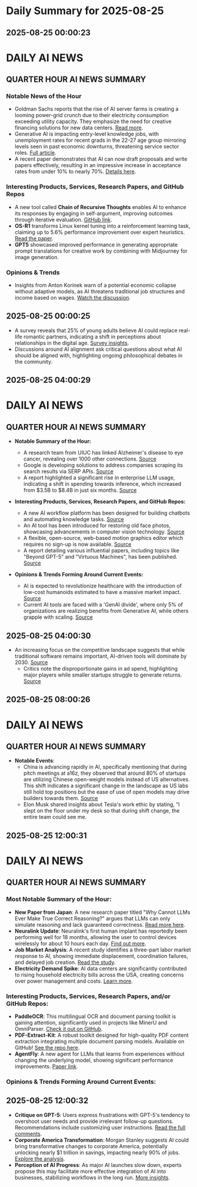 # Daily Summary for 2025-08-25

## 2025-08-25 00:00:23

# DAILY AI NEWS

## QUARTER HOUR AI NEWS SUMMARY

### Notable News of the Hour
- Goldman Sachs reports that the rise of AI server farms is creating a looming power-grid crunch due to their electricity consumption exceeding utility capacity. They emphasize the need for creative financing solutions for new data centers. [Read more](https://x.com/i/web/status/1959766081155088852).
- Generative AI is impacting entry-level knowledge jobs, with unemployment rates for recent grads in the 22-27 age group mirroring levels seen in past economic downturns, threatening service sector roles. [Full article](https://x.com/i/web/status/1959757844175257739).
- A recent paper demonstrates that AI can now draft proposals and write papers effectively, resulting in an impressive increase in acceptance rates from under 10% to nearly 70%. [Details here](https://x.com/i/web/status/1959736340494565610).
  
### Interesting Products, Services, Research Papers, and GitHub Repos
- A new tool called **Chain of Recursive Thoughts** enables AI to enhance its responses by engaging in self-argument, improving outcomes through iterative evaluation. [GitHub link](https://x.com/i/web/status/1959714726507905116).
- **OS-R1** transforms Linux kernel tuning into a reinforcement learning task, claiming up to 5.6% performance improvement over expert heuristics. [Read the paper](https://x.com/i/web/status/1959713070827049198).
- **GPT5** showcased improved performance in generating appropriate prompt translations for creative work by combining with Midjourney for image generation. 

### Opinions & Trends
- Insights from Anton Korinek warn of a potential economic collapse without adaptive models, as AI threatens traditional job structures and income based on wages. [Watch the discussion](https://x.com/i/web/status/1959730526555984104).

## 2025-08-25 00:00:25

- A survey reveals that 25% of young adults believe AI could replace real-life romantic partners, indicating a shift in perceptions about relationships in the digital age. [Survey insights](https://x.com/i/web/status/1959729523232063890).
- Discussions around AI alignment ask critical questions about what AI should be aligned with, highlighting ongoing philosophical debates in the community.

## 2025-08-25 04:00:29

# DAILY AI NEWS

## QUARTER HOUR AI NEWS SUMMARY

- **Notable Summary of the Hour:**  
  - A research team from UIUC has linked Alzheimer's disease to eye cancer, revealing over 1000 other connections. [Source](https://x.com/i/web/status/1959827679118823774)  
  - Google is developing solutions to address companies scraping its search results via SERP APIs. [Source](https://x.com/i/web/status/1959822138422198757)  
  - A report highlighted a significant rise in enterprise LLM usage, indicating a shift in spending towards inference, which increased from $3.5B to $8.4B in just six months. [Source](https://x.com/i/web/status/1959808528946016690)  

- **Interesting Products, Services, Research Papers, and GitHub Repos:**  
  - A new AI workflow platform has been designed for building chatbots and automating knowledge tasks. [Source](https://x.com/i/web/status/1959800121404669995)  
  - An AI tool has been introduced for restoring old face photos, showcasing advancements in computer vision technology. [Source](https://x.com/i/web/status/1959807731683995839)  
  - A flexible, open-source, web-based motion graphics editor which requires no sign-up is now available. [Source](https://x.com/i/web/status/1959815344295485482)  
  - A report detailing various influential papers, including topics like "Beyond GPT-5" and "Virtuous Machines", has been published. [Source](https://x.com/i/web/status/1959785899090407439)  

- **Opinions & Trends Forming Around Current Events:**  
  - AI is expected to revolutionize healthcare with the introduction of low-cost humanoids estimated to have a massive market impact. [Source](https://x.com/i/web/status/1959778468717326656)  
  - Current AI tools are faced with a 'GenAI divide', where only 5% of organizations are realizing benefits from Generative AI, while others grapple with scaling. [Source](https://x.com/i/web/status/1959771360848474437)

## 2025-08-25 04:00:30

- An increasing focus on the competitive landscape suggests that while traditional software remains important, AI-driven tools will dominate by 2030. [Source](https://x.com/i/web/status/1959783086922838503)  
  - Critics note the disproportionate gains in ad spend, highlighting major players while smaller startups struggle to generate returns. [Source](https://x.com/i/web/status/1959779338766676003)

## 2025-08-25 08:00:26

# DAILY AI NEWS

## QUARTER HOUR AI NEWS SUMMARY

- **Notable Events**:
  - China is advancing rapidly in AI, specifically mentioning that during pitch meetings at a16z, they observed that around 80% of startups are utilizing Chinese open-weight models instead of US alternatives. This shift indicates a significant change in the landscape as US labs still hold top positions but the ease of use of open models may drive builders towards them. [Source](https://x.com/i/web/status/1959887902969942434)
  - Elon Musk shared insights about Tesla's work ethic by stating, “I slept on the floor under my desk so that during shift change, the entire team could see me.

## 2025-08-25 12:00:31

# DAILY AI NEWS

## QUARTER HOUR AI NEWS SUMMARY 

### Most Notable Summary of the Hour:
- **New Paper from Japan**: A new research paper titled "Why Cannot LLMs Ever Make True Correct Reasoning?" argues that LLMs can only simulate reasoning and lack guaranteed correctness. [Read more here](https://x.com/i/web/status/1959948887072153862).
- **Neuralink Update**: Neuralink's first human implant has reportedly been performing well for 18 months, allowing the user to control devices wirelessly for about 10 hours each day. [Find out more](https://x.com/i/web/status/1959943841399648673).
- **Job Market Analysis**: A recent study identifies a three-part labor market response to AI, showing immediate displacement, coordination failures, and delayed job creation. [Read the study](https://x.com/i/web/status/1959915152922337730).
- **Electricity Demand Spike**: AI data centers are significantly contributed to rising household electricity bills across the USA, creating concerns over power management and costs. [Learn more](https://x.com/i/web/status/1959914699182559502).

### Interesting Products, Services, Research Papers, and/or GitHub Repos:
- **PaddleOCR**: This multilingual OCR and document parsing toolkit is gaining attention, significantly used in projects like MinerU and OmniParser. [Check it out on GitHub](https://x.com/i/web/status/1959926228397253032).
- **PDF-Extract-Kit**: A robust toolkit designed for high-quality PDF content extraction integrating multiple document parsing models. Available on GitHub! [See the repo here](https://x.com/i/web/status/1959911126293987569).
- **AgentFly**: A new agent for LLMs that learns from experiences without changing the underlying model, showing significant performance improvements. [Paper link](https://x.com/i/web/status/1959892755393458207).

### Opinions & Trends Forming Around Current Events:

## 2025-08-25 12:00:32

- **Critique on GPT-5**: Users express frustrations with GPT-5's tendency to overshoot user needs and provide irrelevant follow-up questions. Recommendations include customizing user instructions. [Read the full comments](https://x.com/i/web/status/1959948325110665444).
- **Corporate America Transformation**: Morgan Stanley suggests AI could bring transformative changes to corporate America, potentially unlocking nearly $1 trillion in savings, impacting nearly 90% of jobs. [Explore the analysis](https://x.com/i/web/status/1959898263622135943). 
- **Perception of AI Progress**: As major AI launches slow down, experts propose this may facilitate more effective integration of AI into businesses, stabilizing workflows in the long run. [More insights](https://x.com/i/web/status/1959916642550644968).

